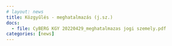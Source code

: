 ```yaml
---
# layout: news
title: Közgyűlés - meghatalmazás (j.sz.)
docs:
  - file: CyBERG KGY 20220429_meghatalmazas jogi szemely.pdf
categories: [news]
---
```


